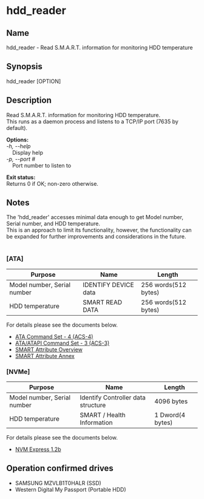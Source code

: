 # hdd_reader

## Name

hdd_reader - Read S.M.A.R.T. information for monitoring HDD temperature

## Synopsis

hdd_reader [OPTION]

## Description

Read S.M.A.R.T. information for monitoring HDD temperature.<br>
This runs as a daemon process and listens to a TCP/IP port (7635 by default).

**Options:**<br>
_-h, --help_<br>
&nbsp;&nbsp;&nbsp;&nbsp;Display help<br>
_-p, --port #_<br>
&nbsp;&nbsp;&nbsp;&nbsp;Port number to listen to

**Exit status:**<br>
Returns 0 if OK; non-zero otherwise.

## Notes

The 'hdd_reader' accesses minimal data enough to get Model number, Serial number, and HDD temperature.<br>
This is an approach to limit its functionality, however, the functionality can be expanded for further improvements and considerations in the future.<br><br>

### [ATA]

| Purpose                     | Name                 | Length               |
| --------------------------- | -------------------- | -------------------- |
| Model number, Serial number | IDENTIFY DEVICE data | 256 words(512 bytes) |
| HDD temperature             | SMART READ DATA      | 256 words(512 bytes) |

For details please see the documents below.<br>

- [ATA Command Set - 4 (ACS-4)](https://www.t13.org/system/files/Project%20Drafts/2017/di529r20-ATA/ATAPI%20Command%20Set%20-%204_2.pdf)
- [ATA/ATAPI Command Set - 3 (ACS-3)](https://www.t13.org/system/files/Standards/2013/d2161r5-ATA/ATAPI%20Command%20Set%20-%203.pdf)
- [SMART Attribute Overview](https://www.t13.org/system/files/Documents/2005/e05171r0-SMART%20Attributes%20Overview_1.pdf)
- [SMART Attribute Annex](https://www.t13.org/system/files/Documents/2005/e05148r0-ACS-SMART%20Attributes%20Annex_1.pdf)

### [NVMe]

| Purpose                     | Name                               | Length           |
| --------------------------- | ---------------------------------- | ---------------- |
| Model number, Serial number | Identify Controller data structure | 4096 bytes       |
| HDD temperature             | SMART / Health Information         | 1 Dword(4 bytes) |

For details please see the documents below.<br>

- [NVM Express 1.2b](https://www.nvmexpress.org/wp-content/uploads/NVM_Express_1_2b_Gold_20160603.pdf)

## Operation confirmed drives

- SAMSUNG MZVLB1T0HALR (SSD)
- Western Digital My Passport (Portable HDD)
